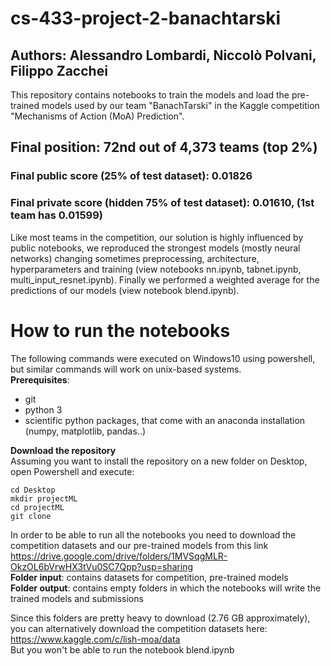 ﻿# cs-433-project-2-banachtarski
## Authors: Alessandro Lombardi, Niccolò Polvani, Filippo Zacchei

This repository contains notebooks to train the models and load the pre-trained models used by our team
"BanachTarski" in the Kaggle competition "Mechanisms of Action (MoA) Prediction". 
## Final position: 72nd out of 4,373 teams (top 2%)
### Final public score (25% of test dataset): 0.01826
### Final private score (hidden 75% of test dataset): 0.01610,  (1st team has 0.01599)
Like most teams in the competition, our solution is highly influenced by public notebooks, we reproduced the strongest models (mostly neural networks) changing sometimes preprocessing, architecture, hyperparameters and training (view notebooks nn.ipynb, tabnet.ipynb, multi_input_resnet.ipynb). Finally we performed a weighted average for the predictions of our models (view notebook blend.ipynb).

# How to run the notebooks
The following commands were executed on Windows10 using powershell, but similar commands will work on unix-based systems.<br>
**Prerequisites**:<br>
* git
* python 3
* scientific python packages, that come with an anaconda installation (numpy, matplotlib, pandas..)

**Download the repository**<br>
Assuming you want to install the repository on a new folder on Desktop, open Powershell and execute:

```
cd Desktop
mkdir projectML
cd projectML
git clone 
```



In order to be able to run all the notebooks you need to download the competition datasets and our pre-trained models from this link https://drive.google.com/drive/folders/1MVSqgMLR-OkzOL6bVrwHX3tVu0SC7Qpp?usp=sharing <br>
**Folder input**:  contains datasets for competition, pre-trained models<br>
**Folder output**: contains empty folders in which the notebooks will write the trained models and submissions<br>

Since this folders are pretty heavy to download (2.76 GB approximately), you can alternatively download the competition datasets here: <br>
https://www.kaggle.com/c/lish-moa/data <br>
But you won't be able to run the notebook blend.ipynb
